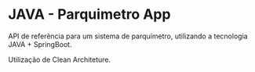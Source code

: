 # JAVA - Parquimetro App
API de referência para um sistema de parquímetro, utilizando a tecnologia JAVA + SpringBoot.

Utilização de Clean Architeture.
